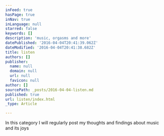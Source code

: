 ```yaml
---
inFeed: true
hasPage: true
inNav: true
inLanguage: null
starred: false
keywords: []
description: 'music, orgasms and more'
datePublished: '2016-04-04T20:41:39.062Z'
dateModified: '2016-04-04T20:41:38.682Z'
title: listen
authors: []
publisher:
  name: null
  domain: null
  url: null
  favicon: null
author: []
sourcePath: _posts/2016-04-04-listen.md
published: true
url: listen/index.html
_type: Article

---
```

In this category I will regularly post my thoughts and findings about music and its joys